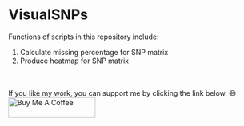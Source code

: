 # VisualSNPs

Functions of scripts in this repository include:
1. Calculate missing percentage for SNP matrix
2. Produce heatmap for SNP matrix

<br /><br />
If you like my work, you can support me by clicking the link below.    :smile:
<br />
<a href="https://www.buymeacoffee.com/yenon118" target="_blank"><img src="https://cdn.buymeacoffee.com/buttons/default-orange.png" alt="Buy Me A Coffee" height="41" width="174"></a>
